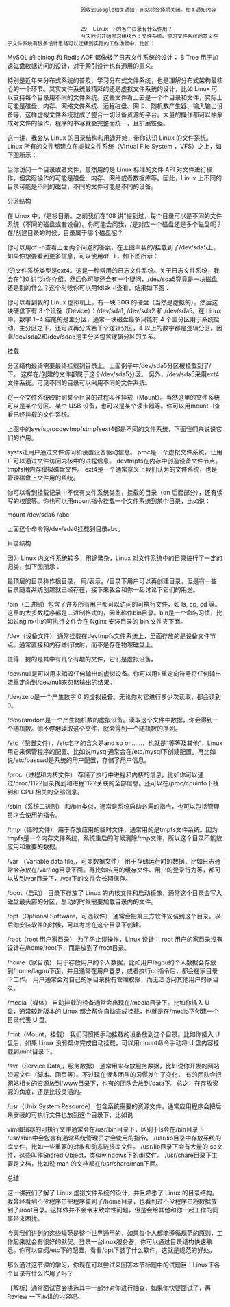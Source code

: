 
                            
                            因收到Google相关通知，网站将会择期关闭。相关通知内容
                            
                            
                            29  Linux 下的各个目录有什么作用？
                            今天我们开始学习模块六：文件系统。学习文件系统的意义在于文件系统有很多设计思路可以迁移到实际的工作场景中，比如：


MySQL 的 binlog 和 Redis AOF 都像极了日志文件系统的设计；
B Tree 用于加速磁盘数据访问的设计，对于索引设计也有通用的意义。


特别是近年来分布式系统的普及，学习分布式文件系统，也是理解分布式架构最核心的一个环节。其实文件系统最精彩的还是虚拟文件系统的设计，比如 Linux 可以支持每个目录用不同的文件系统。这些文件看上去是一个个目录和文件，实际上可能是磁盘、内存、网络文件系统、远程磁盘、网卡、随机数产生器、输入输出设备等，这样虚拟文件系统就成了整合一切设备资源的平台。大量的操作都可以抽象成对文件的操作，程序的书写就会完整而统一，且扩展性强。

这一讲，我会从 Linux 的目录结构和用途开始，带你认识 Linux 的文件系统。Linux 所有的文件都建立在虚拟文件系统（Virtual File System ，VFS）之上，如下图所示：



当你访问一个目录或者文件，虽然用的是 Linux 标准的文件 API 对文件进行操作，但实际操作的可能是磁盘、内存、网络或者数据库等。因此，Linux 上不同的目录可能是不同的磁盘，不同的文件可能是不同的设备。

分区结构

在 Linux 中，/是根目录。之前我们在“08 讲”提到过，每个目录可以是不同的文件系统（不同的磁盘或者设备）。你可能会问我，/是对应一个磁盘还是多个磁盘呢？在/创建目录的时候，目录属于哪个磁盘呢？



你可以用df -h查看上面两个问题的答案，在上图中我的/挂载到了/dev/sda5上。如果你想要看到更多信息，可以使用df -T，如下图所示：



/的文件系统类型是ext4。这是一种常用的日志文件系统。关于日志文件系统，我会在“30 讲”为你介绍。然后你可能还会有一个疑问，/dev/sda5究竟是一块磁盘还是别的什么？这个时候你可以用fdisk -l查看，结果如下图：



你可以看到我的 Linux 虚拟机上，有一块 30G 的硬盘（当然是虚拟的）。然后这块硬盘下有 3 个设备（Device）：/dev/sda1, /dev/sda2 和 /dev/sda5。在 Linux 中，数字 1~4 结尾的是主分区，通常一块磁盘最多只能有 4 个主分区用于系统启动。主分区之下，还可以再分成若干个逻辑分区，4 以上的数字都是逻辑分区。因此/dev/sda2和/dev/sda5是主分区包含逻辑分区的关系。

挂载

分区结构最终需要最终挂载到目录上。上面例子中/dev/sda5分区被挂载到了/下。 这样在/创建的文件都属于这个/dev/sda5分区。 另外，/dev/sda5采用ext4文件系统。可见不同的目录可以采用不同的文件系统。

将一个文件系统映射到某个目录的过程叫作挂载（Mount）。当然这里的文件系统可以是某个分区、某个 USB 设备，也可以是某个读卡器等。你可以用mount -l查看已经挂载的文件系统。



上图中的sysfsprocdevtmpfstmpfsext4都是不同的文件系统，下面我们来说说它们的作用。


sysfs让用户通过文件访问和设置设备驱动信息。
proc是一个虚拟文件系统，让用户可以通过文件访问内核中的进程信息。
devtmpfs在内存中创造设备文件节点。
tmpfs用内存模拟磁盘文件。
ext4是一个通常意义上我们认为的文件系统，也是管理磁盘上文件用的系统。


你可以看到挂载记录中不仅有文件系统类型，挂载的目录（on 后面部分），还有读写的权限等。你也可以用mount指令挂载一个文件系统到某个目录，比如说：

mount /dev/sda6 /abc


上面这个命令将/dev/sda6挂载到目录abc。

目录结构

因为 Linux 内文件系统较多，用途繁杂，Linux 对文件系统中的目录进行了一定的归类，如下图所示：



最顶层的目录称作根目录， 用/表示。/目录下用户可以再创建目录，但是有一些目录随着系统创建就已经存在，接下来我会和你一起讨论下它们的用途。

/bin（二进制）包含了许多所有用户都可以访问的可执行文件，如 ls, cp, cd 等。这里的大多数程序都是二进制格式的，因此称作bin目录。bin是一个命名习惯，比如说nginx中的可执行文件会在 Nginx 安装目录的 bin 文件夹下面。

/dev（设备文件） 通常挂载在devtmpfs文件系统上，里面存放的是设备文件节点。通常直接和内存进行映射，而不是存在物理磁盘上。

值得一提的是其中有几个有趣的文件，它们是虚拟设备。

/dev/null是可以用来销毁任何输出的虚拟设备。你可以用>重定向符号将任何输出流重定向到/dev/null来忽略输出的结果。

/dev/zero是一个产生数字 0 的虚拟设备。无论你对它进行多少次读取，都会读到 0。

/dev/ramdom是一个产生随机数的虚拟设备。读取这个文件中数据，你会得到一个随机数。你不停地读取这个文件，就会得到一个随机数的序列。

/etc（配置文件），/etc名字的含义是and so on……，也就是“等等及其他”，Linux 用它来保管程序的配置。比如说mysql通常会在/etc/mysql下创建配置。再比如说/etc/passwd是系统的用户配置，存储了用户信息。

/proc（进程和内核文件） 存储了执行中进程和内核的信息。比如你可以通过/proc/1122目录找到和进程1122关联的全部信息。还可以在/proc/cpuinfo下找到和 CPU 相关的全部信息。

/sbin（系统二进制） 和/bin类似，通常是系统启动必需的指令，也可以包括管理员才会使用的指令。

/tmp（临时文件） 用于存放应用的临时文件，通常用的是tmpfs文件系统。因为tmpfs是一个内存文件系统，系统重启的时候清除/tmp文件，所以这个目录不能放应用和重要的数据。

/var （Variable data file,，可变数据文件） 用于存储运行时的数据，比如日志通常会存放在/var/log目录下面。再比如应用的缓存文件、用户的登录行为等，都可以放到/var目录下，/var下的文件会长期保存。

/boot（启动） 目录下存放了 Linux 的内核文件和启动镜像，通常这个目录会写入磁盘最头部的分区，启动的时候需要加载目录内的文件。

/opt（Optional Software，可选软件） 通常会把第三方软件安装到这个目录。以后你安装软件的时候，可以考虑在这个目录下创建。

/root（root 用户家目录） 为了防止误操作，Linux 设计中 root 用户的家目录没有设计在/home/root下，而是放到了/root目录。

/home（家目录） 用于存放用户的个人数据，比如用户lagou的个人数据会存放到/home/lagou下面。并且通常在用户登录，或者执行cd指令后，都会在家目录下工作。 用户通常会对自己的家目录拥有管理权限，而无法访问其他用户的家目录。

/media（媒体） 自动挂载的设备通常会出现在/media目录下。比如你插入 U 盘，通常较新版本的 Linux 都会帮你自动完成挂载，也就是在/media下创建一个目录代表 U 盘。

/mnt（Mount，挂载） 我们习惯把手动挂载的设备放到这个目录。比如你插入 U 盘后，如果 Linux 没有帮你完成自动挂载，可以用mount命令手动将 U 盘内容挂载到/mnt目录下。

/svr（Service Data,，服务数据） 通常用来存放服务数据，比如说你开发的网站资源文件（脚本、网页等）。不过现在很多团队的习惯发生了变化， 有的团队会把网站相关的资源放到/www目录下，也有的团队会放到/data下。总之，在存放资源的角度，还是比较灵活的。

/usr（Unix System Resource） 包含系统需要的资源文件，通常应用程序会把后来安装的可执行文件也放到这个目录下，比如说


vim编辑器的可执行文件通常会在/usr/bin目录下，区别于ls会在/bin目录下
/usr/sbin中会包含有通常系统管理员才会使用的指令。
/usr/lib目录中存放系统的库文件，比如一些重要的对象和动态链接库文件。
/usr/lib目录下会有大量的.so文件，这些叫作Shared Object，类似windows下的dll文件。
/usr/share目录下主要是文档，比如说 man 的文档都在/usr/share/man下面。


总结

这一讲我们了解了 Linux 虚拟文件系统的设计，并且熟悉了 Linux 的目录结构。我曾经看到不少程序员把程序装到了/home目录，也看到过不少程序员将数据放到了/root目录。这样做并不会带来致命性问题，但是会给其他和你一起工作的同事带来困扰。

今天我们讲到的这些规范是整个世界通用的，如果每个人都能遵循规范的原则，工作起来就会有很好的默契。登录一台linux服务器，你可以通过目录结构快速熟悉。你可以查阅/etc下的配置，看看/opt下装了什么软件，这就是规范的好处。

那么通过这节课的学习，你现在可以尝试来回答本节标题中的试题目：Linux下各个目录有什么作用了吗？

【解析】通常面试官会挑选其中一部分对你进行抽查，如果你快要面试了，再 Review 一下本讲的内容吧。

                        
                        
                            